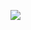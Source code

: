 ![](https://media.giphy.com/media/eBY3KOP3Gwq2s/giphy.gif?cid=790b7611j87bdfaj7tph3w25uxi2cxwi6qufl8i69p6vid79&ep=v1_gifs_search&rid=giphy.gif&ct=g)
